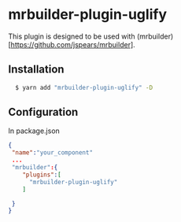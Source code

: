 mrbuilder-plugin-uglify
===
This plugin is designed to be used with (mrbuilder)[https://github.com/jspears/mrbuilder].

## Installation
```sh
  $ yarn add "mrbuilder-plugin-uglify" -D
```
## Configuration
In package.json
```json
{
 "name":"your_component"
 ...
 "mrbuilder":{
    "plugins":[
      "mrbuilder-plugin-uglify"
    ]

 }
}
```
